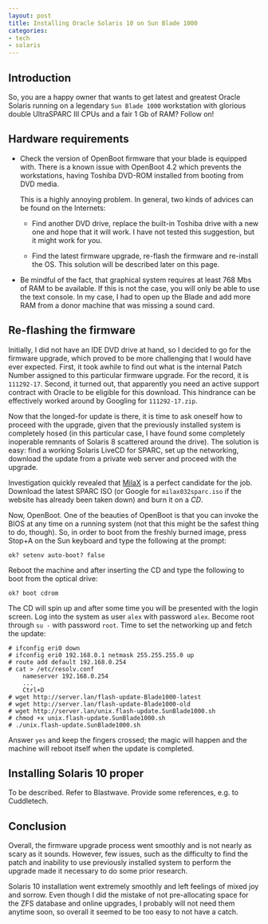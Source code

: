 ```yaml
---
layout: post
title: Installing Oracle Solaris 10 on Sun Blade 1000
categories:
- tech
- solaris
---
```


Introduction
------------

So, you are a happy owner that wants to get latest and greatest Oracle Solaris running on a legendary `Sun Blade 1000` workstation with glorious double UltraSPARC III CPUs and a fair 1 Gb of RAM? Follow on!

Hardware requirements
---------------------

*   Check the version of OpenBoot firmware that your blade is equipped with. There is a known issue with OpenBoot 4.2 which prevents the workstations, having Toshiba DVD-ROM installed from booting from DVD media.

    This is a highly annoying problem. In general, two kinds of advices can be found on the Internets:

    - Find another DVD drive, replace the built-in Toshiba drive with a new one and hope that it will work. I have not tested this suggestion, but it might work for you.

    - Find the latest firmware upgrade, re-flash the firmware and re-install the OS. This solution will be described later on this page.

*   Be mindful of the fact, that graphical system requires at least 768 Mbs of RAM to be available. If this is not the case, you will only be able to use the text console. In my case, I had to open up the Blade and add more RAM from a donor machine that was missing a sound card.

Re-flashing the firmware
------------------------

Initially, I did not have an IDE DVD drive at hand, so I decided to go for the firmware upgrade, which proved to be more challenging that I would have ever expected. First, it took awhile to find out what is the internal Patch Number assigned to this particular firmware upgrade. For the record, it is `111292-17`. Second, it turned out, that apparently you need an active support contract with Oracle to be eligible for this download. This hindrance can be effectively worked around by Googling for `111292-17.zip`.

Now that the longed-for update is there, it is time to ask oneself how to proceed with the upgrade, given that the previously installed system is completely hosed (in this particular case, I have found some completely inoperable remnants of Solaris 8 scattered around the drive). The solution is easy: find a working Solaris LiveCD for SPARC, set up the networking, download the update from a private web server and proceed with the upgrade.

Investigation quickly revealed that [MilaX][mlx] is a perfect candidate for the job. Download the latest SPARC ISO (or Google for `milax032sparc.iso` if the website has already been taken down) and burn it on a *CD*.

Now, OpenBoot. One of the beauties of OpenBoot is that you can invoke the BIOS at any time on a running system (not that this might be the safest thing to do, though). So, in order to boot from the freshly burned image, press Stop+A on the Sun keyboard and type the following at the prompt:

    ok? setenv auto-boot? false

Reboot the machine and after inserting the CD and type the following to boot from the optical drive:

    ok? boot cdrom

The CD will spin up and after some time you will be presented with the login screen. Log into the system as user `alex` with password `alex`. Become root through `su -` with password `root`. Time to set the networking up and fetch the update:

```console
# ifconfig eri0 down
# ifconfig eri0 192.168.0.1 netmask 255.255.255.0 up
# route add default 192.168.0.254
# cat > /etc/resolv.conf
    nameserver 192.168.0.254
    ...
    Ctrl+D
# wget http://server.lan/flash-update-Blade1000-latest
# wget http://server.lan/flash-update-Blade1000-old
# wget http://server.lan/unix.flash-update.SunBlade1000.sh
# chmod +x unix.flash-update.SunBlade1000.sh
# ./unix.flash-update.SunBlade1000.sh
```

Answer `yes` and keep the fingers crossed; the magic will happen and the machine will reboot itself when the update is completed.

[mlx]: http://www.milax.org "MilaX, an OpenSolaris-based LiveCD"

Installing Solaris 10 proper
----------------------------

To be described. Refer to Blastwave. Provide some references, e.g. to Cuddletech.

Conclusion
----------

Overall, the firmware upgrade process went smoothly and is not nearly as scary as it sounds. However, few issues, such as the difficulty to find the patch and inability to use previously installed system to perform the upgrade made it necessary to do some prior research.

Solaris 10 installation went extremely smoothly and left feelings of mixed joy and sorrow. Even though I did the mistake of not pre-allocating space for the ZFS database and online upgrades, I probably will not need them anytime soon, so overall it seemed to be too easy to not have a catch.


